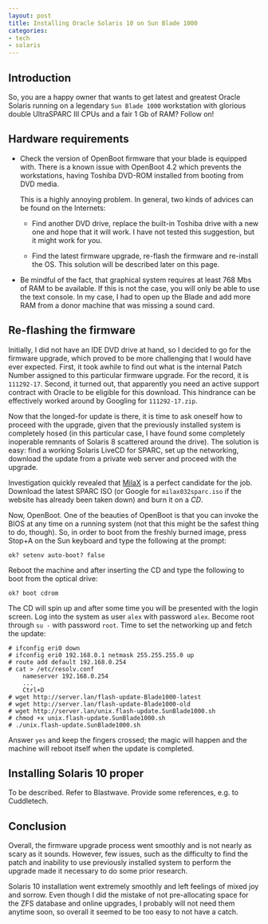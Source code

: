 ```yaml
---
layout: post
title: Installing Oracle Solaris 10 on Sun Blade 1000
categories:
- tech
- solaris
---
```


Introduction
------------

So, you are a happy owner that wants to get latest and greatest Oracle Solaris running on a legendary `Sun Blade 1000` workstation with glorious double UltraSPARC III CPUs and a fair 1 Gb of RAM? Follow on!

Hardware requirements
---------------------

*   Check the version of OpenBoot firmware that your blade is equipped with. There is a known issue with OpenBoot 4.2 which prevents the workstations, having Toshiba DVD-ROM installed from booting from DVD media.

    This is a highly annoying problem. In general, two kinds of advices can be found on the Internets:

    - Find another DVD drive, replace the built-in Toshiba drive with a new one and hope that it will work. I have not tested this suggestion, but it might work for you.

    - Find the latest firmware upgrade, re-flash the firmware and re-install the OS. This solution will be described later on this page.

*   Be mindful of the fact, that graphical system requires at least 768 Mbs of RAM to be available. If this is not the case, you will only be able to use the text console. In my case, I had to open up the Blade and add more RAM from a donor machine that was missing a sound card.

Re-flashing the firmware
------------------------

Initially, I did not have an IDE DVD drive at hand, so I decided to go for the firmware upgrade, which proved to be more challenging that I would have ever expected. First, it took awhile to find out what is the internal Patch Number assigned to this particular firmware upgrade. For the record, it is `111292-17`. Second, it turned out, that apparently you need an active support contract with Oracle to be eligible for this download. This hindrance can be effectively worked around by Googling for `111292-17.zip`.

Now that the longed-for update is there, it is time to ask oneself how to proceed with the upgrade, given that the previously installed system is completely hosed (in this particular case, I have found some completely inoperable remnants of Solaris 8 scattered around the drive). The solution is easy: find a working Solaris LiveCD for SPARC, set up the networking, download the update from a private web server and proceed with the upgrade.

Investigation quickly revealed that [MilaX][mlx] is a perfect candidate for the job. Download the latest SPARC ISO (or Google for `milax032sparc.iso` if the website has already been taken down) and burn it on a *CD*.

Now, OpenBoot. One of the beauties of OpenBoot is that you can invoke the BIOS at any time on a running system (not that this might be the safest thing to do, though). So, in order to boot from the freshly burned image, press Stop+A on the Sun keyboard and type the following at the prompt:

    ok? setenv auto-boot? false

Reboot the machine and after inserting the CD and type the following to boot from the optical drive:

    ok? boot cdrom

The CD will spin up and after some time you will be presented with the login screen. Log into the system as user `alex` with password `alex`. Become root through `su -` with password `root`. Time to set the networking up and fetch the update:

```console
# ifconfig eri0 down
# ifconfig eri0 192.168.0.1 netmask 255.255.255.0 up
# route add default 192.168.0.254
# cat > /etc/resolv.conf
    nameserver 192.168.0.254
    ...
    Ctrl+D
# wget http://server.lan/flash-update-Blade1000-latest
# wget http://server.lan/flash-update-Blade1000-old
# wget http://server.lan/unix.flash-update.SunBlade1000.sh
# chmod +x unix.flash-update.SunBlade1000.sh
# ./unix.flash-update.SunBlade1000.sh
```

Answer `yes` and keep the fingers crossed; the magic will happen and the machine will reboot itself when the update is completed.

[mlx]: http://www.milax.org "MilaX, an OpenSolaris-based LiveCD"

Installing Solaris 10 proper
----------------------------

To be described. Refer to Blastwave. Provide some references, e.g. to Cuddletech.

Conclusion
----------

Overall, the firmware upgrade process went smoothly and is not nearly as scary as it sounds. However, few issues, such as the difficulty to find the patch and inability to use previously installed system to perform the upgrade made it necessary to do some prior research.

Solaris 10 installation went extremely smoothly and left feelings of mixed joy and sorrow. Even though I did the mistake of not pre-allocating space for the ZFS database and online upgrades, I probably will not need them anytime soon, so overall it seemed to be too easy to not have a catch.


